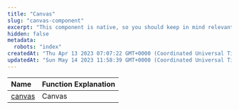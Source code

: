 ```yaml
---
title: "Canvas"
slug: "canvas-component"
excerpt: "This component is native, so you should keep in mind relevant limits when using it."
hidden: false
metadata: 
  robots: "index"
createdAt: "Thu Apr 13 2023 07:07:22 GMT+0000 (Coordinated Universal Time)"
updatedAt: "Sun May 14 2023 11:58:39 GMT+0000 (Coordinated Universal Time)"
---
```

| Name                   | Function Explanation |
| :--------------------- | :------------------- |
| [canvas](doc:canvas-1) | Canvas               |
